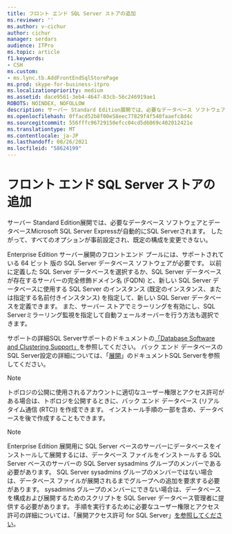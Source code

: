 ```yaml
---
title: フロント エンド SQL Server ストアの追加
ms.reviewer: ''
ms.author: v-cichur
author: cichur
manager: serdars
audience: ITPro
ms.topic: article
f1.keywords:
- CSH
ms.custom:
- ms.lync.tb.AddFrontEndSqlStorePage
ms.prod: skype-for-business-itpro
ms.localizationpriority: medium
ms.assetid: dace9561-3eb4-4647-83cb-56c246919ae1
ROBOTS: NOINDEX, NOFOLLOW
description: サーバー Standard Edition展開では、必要なデータベース ソフトウェアとデータベースMicrosoft SQL Server Expressが自動的にSQL Serverされます。 したがって、すべてのオプションが事前設定され、既定の構成を変更できない。
ms.openlocfilehash: 0ffacd52b8f00e58eec77829f4f540faaefc8d4c
ms.sourcegitcommit: 556fffc96729150efcc04cd5d6069c402012421e
ms.translationtype: MT
ms.contentlocale: ja-JP
ms.lasthandoff: 08/26/2021
ms.locfileid: "58624199"
---
```

# <a name="add-front-end-sql-server-store"></a>フロント エンド SQL Server ストアの追加

サーバー Standard Edition展開では、必要なデータベース ソフトウェアとデータベースMicrosoft SQL Server Expressが自動的にSQL Serverされます。 したがって、すべてのオプションが事前設定され、既定の構成を変更できない。

Enterprise Edition サーバー展開のフロントエンド プールには、サポートされている 64 ビット 版の SQL Server データベース ソフトウェアが必要です。 以前に定義した SQL Server データベースを選択するか、SQL Server データベースが存在するサーバーの完全修飾ドメイン名 (FQDN) と、新しい SQL Server データベースに使用する SQL Server のインスタンス (既定のインスタンス、または指定する名前付きインスタンス) を指定して、新しい SQL Server データベースを定義できます。 また、サーバー ストアでミラーリングを有効にし、SQL Serverミラーリング監視を指定して自動フェールオーバーを行う方法も選択できます。

サポートの詳細SQL Serverサポートのドキュメントの[「Database Software and Clustering Support」](/previous-versions/office/lync-server-2013/lync-server-2013-database-software-support)を参照してください。 バック エンド データベースのSQL Server設定の詳細については、「[展開](/previous-versions/office/lync-server-2013/lync-server-2013-configure-sql-server-for-lync-server)」のドキュメントSQL Serverを参照してください。

> [!NOTE]
> トポロジの公開に使用されるアカウントに適切なユーザー権限とアクセス許可がある場合は、トポロジを公開するときに、バック エンド データベース (リアルタイム通信 (RTC)) を作成できます。 インストール手順の一部を含め、データベースを後で作成することもできます。

> [!NOTE]
> Enterprise Edition 展開用に SQL Server ベースのサーバーにデータベースをインストールして展開するには、データベース ファイルをインストールする SQL Server ベースのサーバーの SQL Server sysadmins グループのメンバーである必要があります。 SQL Server sysadmins グループのメンバーではない場合は、データベース ファイルが展開されるまでグループへの追加を要求する必要があります。 sysadmins グループのメンバーにできない場合は、データベースを構成および展開するためのスクリプトを SQL Server データベース管理者に提供する必要があります。 手順を実行するために必要なユーザー権限とアクセス許可の詳細については、「展開アクセス許可 for SQL Server」[を参照してください](/previous-versions/office/lync-server-2013/lync-server-2013-deployment-permissions-for-sql-server)。